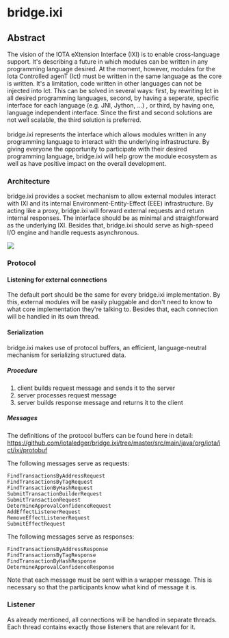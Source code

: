 # bridge.ixi

## Abstract

The vision of the IOTA eXtension Interface (IXI) is to enable cross-language support. It's describing a future in which modules can be written in any programming language desired. At the moment, however, modules for the Iota Controlled agenT (Ict) must be written in the same language as the core is written. It's a limitation, code written in other languages can not be injected into Ict. This can be solved in several ways: first, by rewriting Ict in all desired programming languages, second, by having a seperate, specific interface for each language (e.g. JNI, Jython, ...) , or third, by having one, language independent interface. Since the first and second solutions are not well scalable, the third solution is preferred. <br><br>
bridge.ixi represents the interface which allows modules written in any programming language to interact with the underlying infrastructure. By giving everyone the opportunity to participate with their desired programming language, bridge.ixi will help grow the module ecosystem as well as have positive impact on the overall development.

### Architecture

bridge.ixi provides a socket mechanism to allow external modules interact with IXI and its internal Environment-Entity-Effect (EEE) infrastructure. By acting like a proxy, bridge.ixi will forward external requests and return internal responses. The interface should be as minimal and straightforward as the underlying IXI. Besides that, bridge.ixi should serve as high-speed I/O engine and handle requests asynchronous.

<img src="https://raw.githubusercontent.com/iotaledger/bridge.ixi/master/docs/bridge.png" />

### Protocol

#### Listening for external connections
The default port should be the same for every bridge.ixi implementation. By this, external modules will be easily pluggable and don't need to know to what core implementation they're talking to. Besides that, each connection will be handled in its own thread.

#### Serialization
bridge.ixi makes use of protocol buffers, an efficient, language-neutral mechanism for serializing structured data.
##### Procedure
1) client builds request message and sends it to the server
2) server processes request message
3) server builds response message and returns it to the client
##### Messages

The definitions of the protocol buffers can be found here in detail: 
https://github.com/iotaledger/bridge.ixi/tree/master/src/main/java/org/iota/ict/ixi/protobuf

The following messages serve as requests:

    FindTransactionsByAddressRequest
    FindTransactionsByTagRequest
 	FindTransactionByHashRequest
 	SubmitTransactionBuilderRequest
 	SubmitTransactionRequest
 	DetermineApprovalConfidenceRequest
 	AddEffectListenerRequest
 	RemoveEffectListenerRequest
 	SubmitEffectRequest

The following messages serve as responses:

 	FindTransactionsByAddressResponse
 	FindTransactionsByTagResponse
 	FindTransactionByHashResponse
 	DetermineApprovalConfidenceResponse
 	
Note that each message must be sent within a wrapper message. This is necessary so that the participants know what kind of message it is.

### Listener
As already mentioned, all connections will be handled in separate threads. Each thread contains exactly those listeners that are relevant for it.
